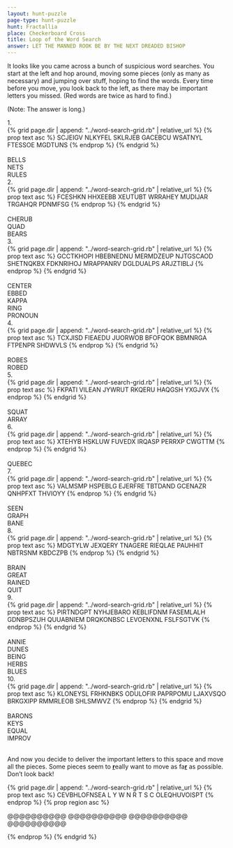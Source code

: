 ```yaml
---
layout: hunt-puzzle
page-type: hunt-puzzle
hunt: Fractallia
place: Checkerboard Cross
title: Loop of the Word Search
answer: LET THE MANNED ROOK BE BY THE NEXT DREADED BISHOP
---
```

<p class="puzzle-flavor">
It looks like you came across a bunch of suspicious word searches. You start at the left and hop around, moving some
pieces (only as many as necessary) and jumping over stuff, hoping to find the words. Every time before you move, you
look back to the left, as there may be important letters you missed. <span class="word-search-hard">(Red words are twice as hard to find.)</span>
</p>
<p class="puzzle-flavor">
(Note: The answer is long.)
</p>

<div class="word-search-array">

<div class="word-search">
<div class="order">1.</div>
<div class="word-search-grid mono">
{% grid page.dir | append: "../word-search-grid.rb" | relative_url %}
{% prop text asc %}
SCJEIGV
NLKYFEL
SKLRJEB
GACEBCU
WSATNYL
FTESSOE
MGDTUNS
{% endprop %}
{% endgrid %}
</div>
<div class="words">
<br>BELLS
<br>NETS
<br>RULES
</div>
</div>

<div class="word-search">
<div class="order">2.</div>
<div class="word-search-grid mono">
{% grid page.dir | append: "../word-search-grid.rb" | relative_url %}
{% prop text asc %}
FCESHKN
HHXEEBB
XEUTUBT
WRRAHEY
MUDIJAR
TRGAHQR
PDNMFSG
{% endprop %}
{% endgrid %}
</div>
<div class="words">
<br>CHERUB
<br>QUAD
<br>BEARS
</div>
</div>

<div class="word-search">
<div class="order">3.</div>
<div class="word-search-grid mono">
{% grid page.dir | append: "../word-search-grid.rb" | relative_url %}
{% prop text asc %}
GCCTKHOPI
HBEBNEDNU
MERMDZEUP
NJTGSCAOD
SHETNQKBX
FDKNRIHOJ
MRAPPANRV
DGLDUALPS
ARJZTIBLJ
{% endprop %}
{% endgrid %}
</div>
<div class="words">
<br><span class="word-search-hard">CENTER</span>
<br>EBBED
<br>KAPPA
<br>RING
<br>PRONOUN
</div>
</div>

<div class="word-search">
<div class="order">4.</div>
<div class="word-search-grid mono">
{% grid page.dir | append: "../word-search-grid.rb" | relative_url %}
{% prop text asc %}
TCXJISD
FIEAEDU
JUORWOB
BFOFQOK
BBMNRGA
FTPENPR
SHDWVLS
{% endprop %}
{% endgrid %}
</div>
<div class="words">
<br><span class="word-search-hard">ROBES</span>
<br><span class="word-search-hard">ROBED</span>
</div>
</div>

<div class="word-search">
<div class="order">5.</div>
<div class="word-search-grid mono">
{% grid page.dir | append: "../word-search-grid.rb" | relative_url %}
{% prop text asc %}
FKPATI
VILEAN
JYWRUT
RKQERU
HAQGSH
YXGJVX
{% endprop %}
{% endgrid %}
</div>
<div class="words">
<br>SQUAT
<br>ARRAY
</div>
</div>

<div class="word-search">
<div class="order">6.</div>
<div class="word-search-grid mono">
{% grid page.dir | append: "../word-search-grid.rb" | relative_url %}
{% prop text asc %}
XTEHYB
HSKLUW
FUVEDX
IRQASP
PERRXP
CWGTTM
{% endprop %}
{% endgrid %}
</div>
<div class="words">
<br><span class="word-search-hard">QUEBEC</span>
</div>
</div>

<div class="word-search">
<div class="order">7.</div>
<div class="word-search-grid mono">
{% grid page.dir | append: "../word-search-grid.rb" | relative_url %}
{% prop text asc %}
VALMSMP
HSPEBLG
EJERFRE
TBTDAND
GCENAZR
QNHPFXT
THVIOYY
{% endprop %}
{% endgrid %}
</div>
<div class="words">
<br>SEEN
<br>GRAPH
<br>BANE
</div>
</div>

<div class="word-search">
<div class="order">8.</div>
<div class="word-search-grid mono">
{% grid page.dir | append: "../word-search-grid.rb" | relative_url %}
{% prop text asc %}
MDGTYLW
JEXQERY
TNAGERE
RIEQLAE
PAUHHIT
NBTRSNM
KBDCZPB
{% endprop %}
{% endgrid %}
</div>
<div class="words">
<br>BRAIN
<br>GREAT
<br>RAINED
<br>QUIT
</div>
</div>

<div class="word-search">
<div class="order">9.</div>
<div class="word-search-grid mono">
{% grid page.dir | append: "../word-search-grid.rb" | relative_url %}
{% prop text asc %}
PIRTNDGPT
NYHJEBARO
KEBLIFDNM
FASEMLALH
GDNBPSZUH
QUUABNIEM
DRQKONBSC
LEVOENXNL
FSLFSGTVK
{% endprop %}
{% endgrid %}
</div>
<div class="words">
<br>ANNIE
<br>DUNES
<br><span class="word-search-hard">BEING</span>
<br><span class="word-search-hard">HERBS</span>
<br>BLUES
</div>
</div>

<div class="word-search">
<div class="order">10.</div>
<div class="word-search-grid mono">
{% grid page.dir | append: "../word-search-grid.rb" | relative_url %}
{% prop text asc %}
KLONEYSL
FRHKNBKS
ODULOFIR
PAPRPOMU
LJAXVSQO
BRKGXIPP
RMMRLEOB
SHLSMWVZ
{% endprop %}
{% endgrid %}
</div>
<div class="words">
<br><span class="word-search-hard">BARONS</span>
<br>KEYS
<br>EQUAL
<br><span class="word-search-hard">IMPROV</span>
</div>
</div>

</div>
<br>

And now you decide to deliver the important letters to this space and move all the pieces. Some pieces seem to <b><u>r</u></b>eally
want to move as fa<b><u>r</u></b> as possible. Don’t look back!

<div class="word-search-grid mono">
{% grid page.dir | append: "../word-search-grid.rb" | relative_url %}
{% prop text asc %}
CEVBHLOFNSEA
L          Y
W          N
R          T
S          C
OLEQHUVOISPT
{% endprop %}
{% prop region asc %}
            
 @@@@@@@@@@ 
 @@@@@@@@@@ 
 @@@@@@@@@@ 
 @@@@@@@@@@ 
            
{% endprop %}
{% endgrid %}
</div>